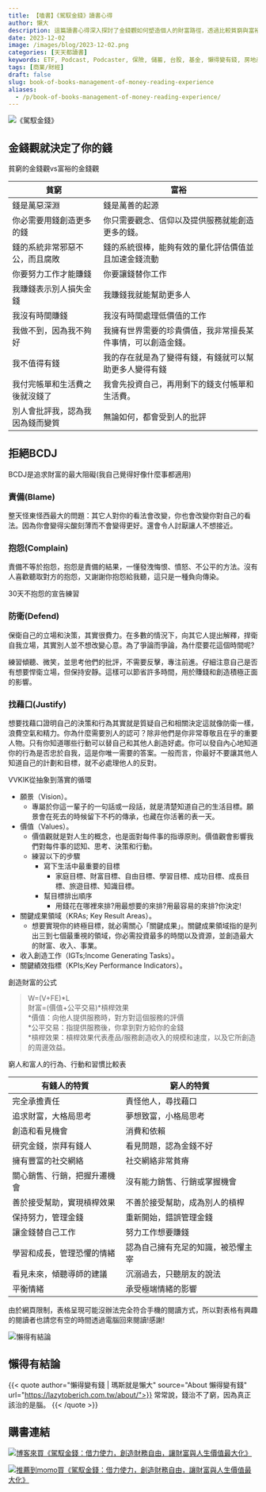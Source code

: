 ```yaml
---
title: 【嗑書】《駕馭金錢》讀書心得
author: 懶大
description: 這篇讀書心得深入探討了金錢觀如何塑造個人的財富路徑，透過比較貧窮與富裕的金錢觀念，作者揭示了思維方式對於財務狀況的深遠影響。文章進一步討論了避免四大行為障礙—責備、抱怨、防衛和找藉口，這些都是追求財富時的主要阻礙。透過實用的財富創造公式和行動指南，讀者被引導思考如何透過實現個人願景、價值觀和關鍵成果領域來有效創造和管理財富。此外，文章也提供了具體的練習和策略，幫助讀者學習如何將金錢有效利用，實現財務自由和生活的最大價值。
date: 2023-12-02
image: /images/blog/2023-12-02.png
categories: [天天都讀書]
keywords: ETF, Podcast, Podcaster, 保險, 儲蓄, 台股, 基金, 懶得變有錢, 房地產, 投資, 投資理財, 支出, 收入, 理財, 理財規劃, 瑪斯理財兩三事, 稅務, 總體經濟, 美股, 職涯心得, 股利收入, 複委託, 記帳, 讀書心得, 財務規劃, 財商, 貸款, 資產配置, 退休規劃, 開源節流
tags: [商業/財經]
draft: false
slug: book-of-books-management-of-money-reading-experience
aliases:
  - /p/book-of-books-management-of-money-reading-experience/
---
```

![《駕馭金錢》](img_10.png)

## 金錢觀就決定了你的錢

貧窮的金錢觀vs富裕的金錢觀

| 貧窮 | 富裕 |
| --- | --- |
| 錢是萬惡深淵 | 錢是萬善的起源 |
| 你必需要用錢創造更多的錢 | 你只需要觀念、信仰以及提供服務就能創造更多的錢。 |
| 錢的系統非常邪惡不公，而且腐敗 | 錢的系統很棒，能夠有效的量化評估價值並且加速金錢流動 |
| 你要努力工作才能賺錢 | 你要讓錢替你工作 |
| 我賺錢表示別人損失金錢 | 我賺錢我就能幫助更多人 |
|  我沒有時間賺錢 | 我沒有時間處理低價值的工作 |
| 我做不到，因為我不夠好 | 我擁有世界需要的珍貴價值，我非常擅長某件事情，可以創造金錢。 |
| 我不值得有錢 | 我的存在就是為了變得有錢，有錢就可以幫助更多人變得有錢 |
| 我付完帳單和生活費之後就沒錢了 | 我會先投資自己，再用剩下的錢支付帳單和生活費。 |
| 別人會批評我，認為我因為錢而變質 | 無論如何，都會受到人的批評 |

## 拒絕BCDJ

BCDJ是追求財富的最大阻礙(我自己覺得好像什麼事都適用)

### 責備(Blame)

整天怪東怪西最大的問題：其它人對你的看法會改變，你也會改變你對自己的看法。因為你會變得尖酸刻薄而不會變得更好。還會令人討厭讓人不想接近。

### 抱怨(Complain)

責備不等於抱怨，抱怨是責備的結果，一懂發洩悔恨、憤怒、不公平的方法。沒有人喜歡聽取對方的抱怨，又謝謝你抱怨給我聽，這只是一種負向傳染。

30天不抱怨的宣告練習

### 防衛(Defend)

保衛自己的立場和決策，其實很費力。在多數的情況下，向其它人提出解釋，捍衛自我立場，其實別人並不想改變心意。為了爭論而爭論，為什麼要花這個時間呢?

練習傾聽、微笑，並思考他們的批評，不需要反擊，專注前進。仔細注意自己是否有想要悍衛立場，但保持安靜。這樣可以節省許多時間，用於賺錢和創造積極正面的影響。

### 找藉口(Justify)

想要找藉口證明自己的決策和行為其實就是質疑自己和相關決定這就像防衛一樣，浪費空氣和精力。你為什麼需要別人的認可？除非他們是你非常尊敬且在乎的重要人物。只有你知道哪些行動可以替自己和其他人創造好處。你可以發自內心地知道你的行為是否忠於自我，這是你唯一需要的答案。一般而言，你最好不要讓其他人知道自己的計劃和目標，就不必處理他人的反對。

VVKIK從抽象到落實的循環

- 願景（Vision）。
    - 專屬於你這一輩子的一句話或一段話，就是清楚知道自己的生活目標。願景會在死去的時候留下不朽的傳承，也藏在你活著的表一天。
- 價值（Values）。
    - 價值觀就是對人生的概念，也是面對每件事的指導原則。價值觀會影響我們對每件事的認知、思考、決策和行動。
    - 練習以下的步驟
        - 寫下生活中最重要的目標
            - 家庭目標、財富目標、自由目標、學習目標、成功目標、成長目標、旅遊目標、知識目標。
        - 幫目標排出順序
            - 用錢花在哪裡來排?用最想要的來排?用最容易的來排?你決定!
- 關鍵成果領域（KRAs; Key Result Areas）。
    - 想要實現你的終極目標，就必需關心「關鍵成果」。關鍵成果領域指的是列出三到七個最重視的領域，你必需投資最多的時間以及資源，並創造最大的財富、收入、事業。
- 收入創造工作（IGTs;Income Generating Tasks）。
- 關鍵績效指標（KPIs;Key Performance Indicators）。

創造財富的公式


>W=(V+FE)*L<br/>
財富=(價值+公平交易)*槓桿效果<br/>
*價值：向他人提供服務時，對方對這個服務的評價<br/>
*公平交易：指提供服務後，你拿到對方給你的金錢<br/>
*槓桿效果：槓桿效果代表產品/服務創造收入的規模和速度，以及它所創造的周邊效益。


窮人和富人的行為、行動和習慣比較表

| 有錢人的特質 | 窮人的特質 |
| --- | --- |
| 完全承擔責任 | 責怪他人，尋找藉口 |
| 追求財富，大格局思考 | 夢想致富，小格局思考 |
| 創造和看見機會 | 消費和依賴 |
| 研究金錢，崇拜有錢人 | 看見問題，認為金錢不好 |
| 擁有豐富的社交網絡 | 社交網絡非常貧瘠 |
| 關心銷售、行銷，把握升遷機會 | 沒有能力銷售、行銷或掌握機會 |
| 善於接受幫助，實現槓桿效果 | 不善於接受幫助，成為別人的槓桿 |
| 保持努力，管理金錢 | 重新開始，錯誤管理金錢 |
| 讓金錢替自己工作 | 努力工作想要賺錢 |
| 學習和成長，管理恐懼的情緒 | 認為自己擁有充足的知識，被恐懼主宰 |
| 看見未來，傾聽導師的建議 | 沉溺過去，只聽朋友的說法 |
| 平衡情緒 | 承受極端情緒的影響 |

由於網頁限制，表格呈現可能沒辦法完全符合手機的閱讀方式，所以對表格有興趣的閱讀者也請您有空的時間透過電腦回來閱讀!感謝!

![懶得有結論](/images/blog/lazytobeconclude.svg)
## 懶得有結論

{{< quote author="懶得變有錢 | 瑪斯就是懶大" source="About 懶得變有錢" url="https://lazytoberich.com.tw/about/">}}
常常說，錢治不了窮，因為真正該治的是腦。
{{< /quote >}}


## 購書連結
[![博客來買《駕馭金錢：借力使力，創造財務自由，讓財富與人生價值最大化》](books.png)](https://www.books.com.tw/exep/assp.php/shamangels/products/0010823445?utm_source=shamangels&utm_medium=ap-books&utm_content=recommend&utm_campaign=ap-202406)

[![推薦到momo買《駕馭金錢：借力使力，創造財務自由，讓財富與人生價值最大化》](momobooks.png)](https://www.momoshop.com.tw/goods/GoodsDetail.jsp?i_code=12360259&Area=search&oid=1_1&cid=index&kw=%E9%A7%95%E9%A6%AD%E9%87%91%E9%8C%A2&memid=6000021729&cid=apuad&oid=1&osm=league)
